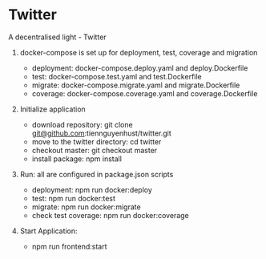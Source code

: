 # Twitter
A decentralised light - Twitter

1. docker-compose is set up for deployment, test, coverage and migration
    - deployment: docker-compose.deploy.yaml and deploy.Dockerfile
    - test: docker-compose.test.yaml and test.Dockerfile
    - migrate: docker-compose.migrate.yaml and migrate.Dockerfile
    - coverage: docker-compose.coverage.yaml and coverage.Dockerfile

2. Initialize application
    - download repository: git clone git@github.com:tiennguyenhust/twitter.git
    - move to the twitter directory: cd twitter
    - checkout master: git checkout master
    - install package: npm install

3. Run: all are configured in package.json scripts
    - deployment: npm run docker:deploy
    - test: npm run docker:test
    - migrate: npm run docker:migrate
    - check test coverage: npm run docker:coverage

4. Start Application:
    - npm run frontend:start

